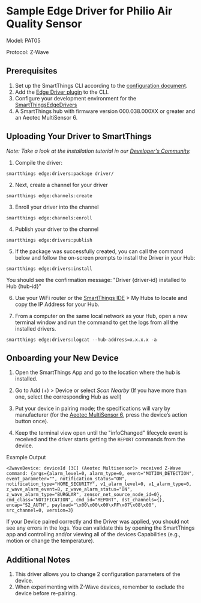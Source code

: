 # Sample Edge Driver for Philio Air Quality Sensor

Model: PAT05

Protocol: Z-Wave

## Prerequisites

1. Set up the SmartThings CLI according to the [configuration document](https://github.com/SmartThingsCommunity/smartthings-cli/blob/master/packages/cli/doc/configuration.md).
2. Add the [Edge Driver plugin](https://github.com/SmartThingsCommunity/edge-alpha-cli-plugin#set-up) to the CLI.
3. Configure your development environment for the [SmartThingsEdgeDrivers](https://github.com/SmartThingsCommunity/SmartThingsEdgeDriversBeta)
4. A SmartThings hub with firmware version 000.038.000XX or greater and an Aeotec MultiSensor 6.

## Uploading Your Driver to SmartThings

_Note: Take a look at the installation tutorial in our [Developer's Community](https://community.smartthings.com/t/creating-drivers-for-zwave-devices-with-smartthings-edge/229503)._

1. Compile the driver:

```
smartthings edge:drivers:package driver/
```

2. Next, create a channel for your driver

```
smartthings edge:channels:create
```

3. Enroll your driver into the channel

```
smartthings edge:channels:enroll
```

4. Publish your driver to the channel

```
smartthings edge:drivers:publish
```

5. If the package was successfully created, you can call the command below and follow the on-screen prompts to install the Driver in your Hub:

```
smartthings edge:drivers:install
```

You should see the confirmation message: "Driver {driver-id} installed to Hub {hub-id}"

6. Use your WiFi router or the [SmartThings IDE](https://account.smartthings.com/login) > My Hubs to locate and copy the IP Address for your Hub.

7. From a computer on the same local network as your Hub, open a new terminal window and run the command to get the logs from all the installed drivers.

```
smartthings edge:drivers:logcat --hub-address=x.x.x.x -a
```

## Onboarding your New Device

1. Open the SmartThings App and go to the location where the hub is installed.
2. Go to Add (+) > Device or select _Scan Nearby_ (If you have more than one, select the corresponding Hub as well)

3. Put your device in pairing mode; the specifications will vary by manufacturer (for the [Aeotec MultiSensor 6](https://products.z-wavealliance.org/ProductManual/File?folder=&filename=MarketCertificationFiles/2684/Aeon%20Labs%20MultiSensor%206%20manual.pdf), press the device’s action button once).

4. Keep the terminal view open until the "infoChanged" lifecycle event is received and the driver starts getting the `REPORT` commands from the device.

Example Output

```text
<ZwaveDevice: deviceId [3C] (Aeotec Multisensor)> received Z-Wave command: {args={alarm_level=0, alarm_type=0, event="MOTION_DETECTION", event_parameter="", notification_status="ON", notification_type="HOME_SECURITY", v1_alarm_level=0, v1_alarm_type=0, z_wave_alarm_event=8, z_wave_alarm_status="ON", z_wave_alarm_type="BURGLAR", zensor_net_source_node_id=0}, cmd_class="NOTIFICATION", cmd_id="REPORT", dst_channels={}, encap="S2_AUTH", payload="\x00\x00\x00\xFF\x07\x08\x00", src_channel=0, version=3}
```

If your Device paired correctly and the Driver was applied, you should not see any errors in the logs. You can validate this by opening the SmartThings app and controlling and/or viewing all of the devices Capabilities (e.g., motion or change the temperature).

## Additional Notes

1. This driver allows you to change 2 configuration parameters of the device.
2. When experimenting with Z-Wave devices, remember to exclude the device before re-pairing.
